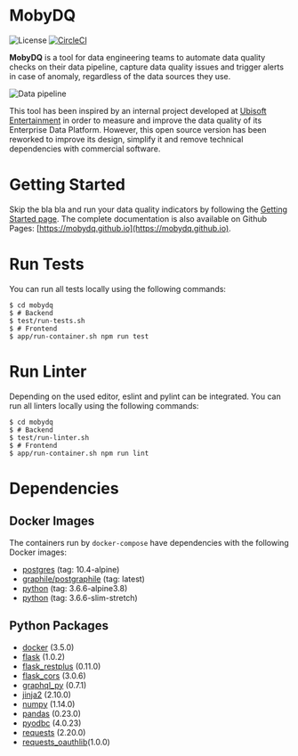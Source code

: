 # MobyDQ
![License](https://img.shields.io/github/license/mobydq/mobydq.svg "Apache-2.0")
[![CircleCI](https://circleci.com/gh/mobydq/mobydq/tree/master.svg?style=shield)][CircleCI]

[CircleCI]: https://circleci.com/gh/mobydq/mobydq/tree/master (CircleCI)

**MobyDQ** is a tool for data engineering teams to automate data quality checks on their data pipeline, capture data quality issues and trigger alerts in case of anomaly, regardless of the data sources they use.

![Data pipeline](https://mobydq.github.io/img/data_pipeline.png)

This tool has been inspired by an internal project developed at <a href="https://www.ubisoft.com">Ubisoft Entertainment</a> in order to measure and improve the data quality of its Enterprise Data Platform. However, this open source version has been reworked to improve its design, simplify it and remove technical dependencies with commercial software.


# Getting Started
Skip the bla bla and run your data quality indicators by following the [Getting Started page](https://mobydq.github.io/pages/gettingstarted/). The complete documentation is also available on Github Pages: [https://mobydq.github.io](https://mobydq.github.io).


# Run Tests
You can run all tests locally using the following commands:
```shell
$ cd mobydq
$ # Backend
$ test/run-tests.sh
$ # Frontend
$ app/run-container.sh npm run test
```

# Run Linter
Depending on the used editor, eslint and pylint can be integrated.
You can run all linters locally using the following commands:
```shell
$ cd mobydq
$ # Backend
$ test/run-linter.sh
$ # Frontend
$ app/run-container.sh npm run lint
```


# Dependencies
## Docker Images
The containers run by `docker-compose` have dependencies with the following Docker images:
* [postgres](https://hub.docker.com/_/postgres/) (tag: 10.4-alpine)
* [graphile/postgraphile](https://hub.docker.com/r/graphile/postgraphile/) (tag: latest)
* [python](https://hub.docker.com/_/python/) (tag: 3.6.6-alpine3.8)
* [python](https://hub.docker.com/_/python/) (tag: 3.6.6-slim-stretch)


## Python Packages
* [docker](https://docker-py.readthedocs.io) (3.5.0)
* [flask](http://flask.pocoo.org) (1.0.2)
* [flask_restplus](https://flask-restplus.readthedocs.io) (0.11.0)
* [flask_cors](https://flask-cors.readthedocs.io) (3.0.6)
* [graphql_py](https://pypi.org/project/graphql-py) (0.7.1)
* [jinja2](http://jinja.pocoo.org) (2.10.0)
* [numpy](http://www.numpy.org) (1.14.0)
* [pandas](https://pandas.pydata.org) (0.23.0)
* [pyodbc](https://github.com/mkleehammer/pyodbc) (4.0.23)
* [requests](http://docs.python-requests.org) (2.20.0)
* [requests_oauthlib](https://requests-oauthlib.readthedocs.io)(1.0.0)
